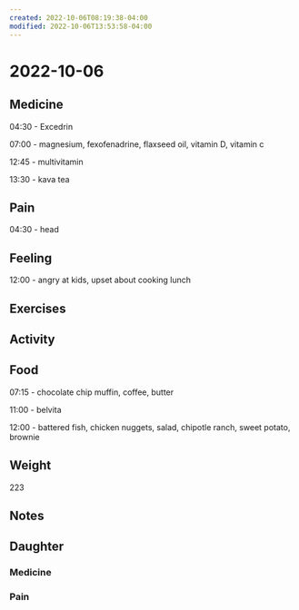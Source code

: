 ```yaml
---
created: 2022-10-06T08:19:38-04:00
modified: 2022-10-06T13:53:58-04:00
---
```


# 2022-10-06

## Medicine

04:30 - Excedrin

07:00 - magnesium, fexofenadrine, flaxseed oil, vitamin D, vitamin c 

12:45 - multivitamin

13:30 - kava tea

## Pain

04:30 - head 

## Feeling

12:00 - angry at kids, upset about cooking lunch


## Exercises


## Activity


## Food

07:15 - chocolate chip muffin, coffee, butter 

11:00 - belvita

12:00 - battered fish, chicken nuggets, salad, chipotle ranch, sweet potato, brownie

## Weight

223

## Notes


## Daughter


### Medicine


### Pain

